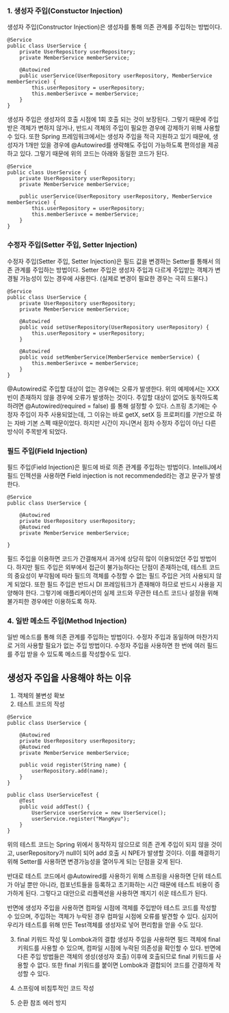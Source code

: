 ### 1. 생성자 주입(Constuctor Injection)

생성자 주입(Constructor Injection)은 생성자를 통해 의존 관계를 주입하는 방법이다.

```
@Service
public class UserService {
	private UserRepository userRepository;
	private MemberService memberService;

	@Autowired
	public userService(UserRepository userRepository, MemberService memberService) {
		this.userRepository = userRepository;
		this.memberSerivce = memberService;
	}
}
```

생성자 주입은 생성자의 호출 시점에 1회 호출 되는 것이 보장된다. 그렇기 때문에 주입받은 객체가 변하지 않거나, 반드시 객체의 주입이 필요한 경우에 강제하기 위해 사용할 수 있다. 
또한 Spring 프레임워크에서는 생성자 주입을 적극 지원하고 있기 때문에, 생성자가 1개만 있을 경우에 @Autowired를 생략해도 주입이 가능하도록 편의성을 제공하고 있다. 그렇기 때문에 위의 코드는 아래와 동일한 코드가 된다.

```
@Service
public class UserService {
	private UserRepository userRepository;
	private MemberService memberService;

	public userService(UserRepository userRepository, MemberService memberService) {
		this.userRepository = userRepository;
		this.memberSerivce = memberService;
	}
}
```

### 수정자 주입(Setter 주입, Setter Injection)

수정자 주입(Setter 주입, Setter Injection)은 필드 값을 변경하는 Setter를 통해서 의존 관계를 주입하는 방법이다. Setter 주입은 생성자 주입과 다르게 주입받는 객체가 변경될 가능성이 있는 경우에 사용한다. (실제로 변경이 필요한 경우는 극히 드물다.)

```
@Service
public class UserService {
	private UserRepository userRepository;
	private MemberService memberService;

	@Autowired
	public void setUserRepository(UserRepository userRepository) {
		this.userRepository = userRepository;
	}

	@Autowired
	public void setMemberService(MemberService memberService) {
		this.memberSerivce = memberService;
	}
}
```

@Autowired로 주입할 대상이 없는 경우에는 오류가 발생한다. 위의 예제에서는 XXX 빈이 존재하지 않을 경우에 오류가 발생하는 것이다.
주입할 대상이 없어도 동작하도록 하려면 @Autowired(required = false) 를 통해 설정할 수 있다.
스프링 초기에는 수정자 주입이 자주 사용되었는데, 그 이유는 바로 getX, setX 등 프로퍼티를 기반으로 하는 자바 기본 스펙 때문이었다. 하지만 시간이 자니면서 점차 수정자 주입이 아닌 다른 방식이 주목받게 되었다.

### 필드 주입(Field Injection)

필드 주입(Field Injection)은 필드에 바로 의존 관계를 주입하는 방법이다. IntelliJ에서 필드 인젝션을 사용하면 Field injection is not recommended라는 경고 문구가 발생한다.

```
@Service
public class UserService {

	@Autowired
	private UserRepository userRepository;
	@Autowired
	private MemberService memberService;
	
}
```

필드 주입을 이용하면 코드가 간결해져서 과거에 상당히 많이 이용되었던 주입 방법이다. 하지만 필드 주입은 외부에서 접근이 불가능하다는 단점이 존재하는데, 테스트 코드의 중요성이 부각됨에 따라 필드의 객체를 수정할 수 없는 필드 주입은 거의 사용되지 않게 되었다. 또한 필드 주입은 반드시 DI 프레임워크가 존재해야 하므로 반드시 사용을 지양해야 한다. 그렇기에 애플리케이션의 실제 코드와 무관한 테스트 코드나 설정을 위해 불가피한 경우에만 이용하도록 하자.

### 4. 일반 메소드 주입(Method Injection)

일반 메소드를 통해 의존 관계를 주입하는 방법이다. 수정자 주입과 동일하며 마찬가지로 거의 사용할 필요가 없는 주입 방법이다. 수정자 주입을 사용하면 한 번에 여러 필드를 주입 받을 수 있도록 메소드를 작성할수도 있다.



## 생성자 주입을 사용해야 하는 이유

1. 객체의 불변성 확보
2. 테스트 코드의 작성
```
@Service
public class UserService {

	@Autowired
	private UserRepository userRepository;
	@Autowired
	private MemberService memberService;

	public void register(String name) {
		userRepository.add(name);
	}
}
```

```
public class UserServiceTest {
	@Test
	public void addTest() {
		UserService userService = new UserService();
		userService.register("MangKyu");
	}
}
```

위의 테스트 코드는 Spring 위에서 동작하지 않으므로 의존 관계 주입이 되지 않을 것이고, userRepository가 null이 되어 add 호출 시 NPE가 발생할 것이다. 이를 해결하기 위해 Setter를 사용하면 변경가능성을 열어두게 되는 단점을 갖게 된다.

반대로 테스트 코드에서 @Autowired를 사용하기 위해 스프링을 사용하면 단위 테스트가 아닐 뿐만 아니라, 컴포넌트들을 등록하고 초기화하는 시간 때문에 테스트 비용이 증가하게 된다. 그렇다고 대안으로 리플렉션을 사용하면 깨지기 쉬운 테스트가 된다.

반면에 생성자 주입을 사용하면 컴파일 시점에 객체를 주입받아 테스트 코드를 작성할 수 있으며, 주입하는 객체가 누락된 경우 컴파일 시점에 오류를 발견할 수 있다. 심지어 우리가 테스트를 위해 만든 Test객체를 생성자로 넣어 편리함을 얻을 수도 있다.


3. final 키워드 작성 및 Lombok과의 결합
	생성자 주입을 사용하면 필드 객체에 final 키워드를 사용할 수 있으며, 컴파일 시점에 누락된 의존성을 확인할 수 있다. 반면에 다른 주입 방법들은 객체의 생성(생성자 호출) 이후에 호출되므로 final 키워드를 사용할 수 없다. 또한 final 키워드를 붙이면 Lombok과 결합되어 코드를 간결하게 작성할 수 있다.

4. 스프링에 비침투적인 코드 작성
5. 순환 참조 에러 방지